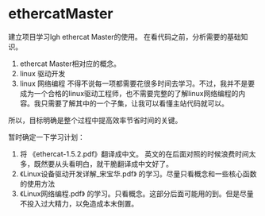 # ethercatMaster
建立项目学习Igh ethercat Master的使用。
在看代码之前，分析需要的基础知识。

1. ethercat Master相对应的概念。
2. linux 驱动开发
3. linux 网络编程
不得不说每一项都需要花很多时间去学习。不过，我并不是要成为一个合格的linux驱动工程师，也不需要完整的了解linux网络编程的内容。我只需要了解其中的一个子集，让我可以看懂主站代码就可以。

所以，目标明确是整个过程中提高效率节省时间的关键。

暂时确定一下学习计划：
1. 将 《ethercat-1.5.2.pdf》翻译成中文。 英文的在后面对照的时候浪费时间太多，既然要从头看明白，就干脆翻译成中文好了。
2. 《Linux设备驱动开发详解_宋宝华.pdf》 的学习。尽量只看概念和一些核心函数的使用方法
3. 《Linux网络编程.pdf》 的学习。只看概念。这部分后面可能用的到。但是尽量不投入过大精力，以免造成本末倒置。